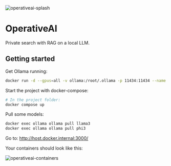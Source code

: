 ![operativeai-splash](https://github.com/vincentdnl/operativeai/assets/6394786/7234931f-372a-464e-90c0-0bea478f547e)

# OperativeAI

Private search with RAG on a local LLM.

## Getting started

Get Ollama running:

```bash
docker run -d --gpus=all -v ollama:/root/.ollama -p 11434:11434 --name ollama ollama/ollama
```

Start the project with docker-compose:

```bash
# In the project folder:
docker compose up
```

Pull some models:

```bash
docker exec ollama ollama pull llama3
docker exec ollama ollama pull phi3
```

Go to: http://host.docker.internal:3000/

Your containers should look like this:

![operativeai-containers](https://github.com/vincentdnl/operativeai/assets/6394786/d37ee12d-e75b-49aa-a3ea-ee93b88e495a)
